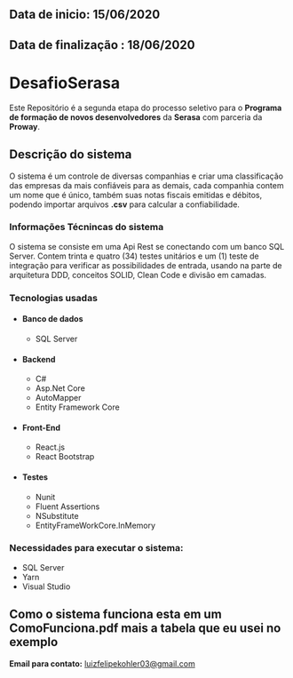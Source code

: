 ## Data de inicio: 15/06/2020
## Data de finalização : 18/06/2020

# DesafioSerasa
Este Repositório é a segunda etapa do processo seletivo para o **Programa de formação de novos desenvolvedores** da **Serasa** com parceria da **Proway**.

## Descrição do sistema
O sistema é um controle de diversas companhias e criar uma classificação das empresas da mais confiáveis para as demais, cada companhia contem um nome que é único, também suas notas fiscais emitidas e débitos, podendo importar arquivos **.csv** para calcular a confiabilidade.

### Informações Técnincas do sistema
O sistema se consiste em uma Api Rest se conectando com um banco SQL Server. Contem trinta e quatro (34) testes unitários e um (1) teste de integração para verificar as possibilidades de entrada, usando na parte de arquitetura DDD, conceitos SOLID, Clean Code e divisão em camadas.

###  Tecnologias usadas

- #### **Banco de dados**
  - SQL Server
  
- #### **Backend**
    -	C#
    - Asp.Net Core
    -	AutoMapper
    - Entity Framework Core

-	#### **Front-End**
    -	React.js
    -	React Bootstrap

-	#### **Testes**
    -	Nunit
    -	Fluent Assertions
    -	NSubstitute
    -	EntityFrameWorkCore.InMemory
  
  ### Necessidades para executar o sistema:
  
- SQL Server
- Yarn
- Visual Studio

## Como o sistema funciona esta em um ComoFunciona.pdf mais a tabela que eu usei no exemplo

**Email para contato:** luizfelipekohler03@gmail.com
